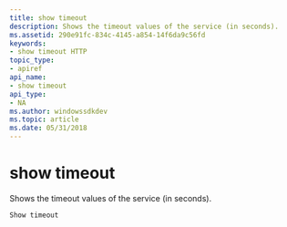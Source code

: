 ```yaml
---
title: show timeout
description: Shows the timeout values of the service (in seconds).
ms.assetid: 290e91fc-834c-4145-a854-14f6da9c56fd
keywords:
- show timeout HTTP
topic_type:
- apiref
api_name:
- show timeout
api_type:
- NA
ms.author: windowssdkdev
ms.topic: article
ms.date: 05/31/2018
---
```


# show timeout

Shows the timeout values of the service (in seconds).

``` syntax
Show timeout
 
```

 

 




